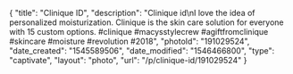 {
    "title": "Clinique ID",
    "description": "Clinique id\nI love the idea of personalized moisturization. Clinique is the skin care solution for everyone with 15 custom options. #clinique #macysstylecrew #agiftfromclinique #skincare #moisture #revolution #2018",
    "photoId": "191029524",
    "date_created": "1545589506",
    "date_modified": "1546466800",
    "type": "captivate",
    "layout": "photo",
    "url": "\/p\/clinique-id\/191029524"
}